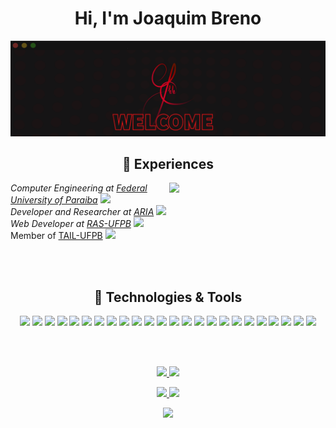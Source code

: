 <h1 align="center"> Hi, I'm Joaquim Breno </h2>
<img src="animationme(1).gif"></img>

<h2 align="center"> 🦾 Experiences </h2>
<p>
   <img align='right' width="250" src="https://media.giphy.com/media/OqLDMYGzIf1x3txUbF/giphy.gif"></img> 
   <em>Computer Engineering at
   <a href="https://www.ufpb.br/">Federal University of Paraiba</a>
   <img src="https://media.giphy.com/media/MXiBagsrVdre4FKNxr/giphy.gif" width="30">
   </br>Developer and Researcher at 
   <a href="https://aria.ci.ufpb.br/">ARIA</a>
   <img src="https://media.giphy.com/media/l41lTrvWbwuEy9U3e/giphy.gif" width="30"> 
   </br>Web Developer at 
   <a href="https://www.instagram.com/rasufpb/">RAS-UFPB</a>
   <img src="https://media.giphy.com/media/3oFzlYuazAesniYNVe/giphy.gif" width="18"> 
   </em>
   </br>Member of 
   <a href="https://github.com/TailUFPB">TAIL-UFPB</a>
   <img src="https://aria.ci.ufpb.br/wp-content/uploads/2020/08/Captura-de-Tela-2020-08-16-a%CC%80s-11.57.39.png" width="30"> 
   </em>
</p>
<br></br>
<h2 align="center"> 🔧 Technologies & Tools </h2>
<p align="center"> 
   <a><img src="https://img.shields.io/badge/OS-Linux-informational?style=flat&logo=linux&labelColor=black&logoColor=white&color=290800"></img></a>
   <a><img src="https://img.shields.io/badge/OS-Windows-informational?style=flat&logo=windows&labelColor=black&logoColor=white&color=290800"></img></a>
   <a><img src="https://img.shields.io/badge/Code-C-Language?style=flat&logo=c&labelColor=black&logoColor=white&color=290800"></img></a>
   <a><img src="https://img.shields.io/badge/Code-CPlusPlus-Language?style=flat&logo=cplusplus&labelColor=black&logoColor=white&color=290800"></img></a>
   <a><img src="https://img.shields.io/badge/Code-Python-Language?style=flat&logo=python&labelColor=black&logoColor=white&color=290800"></img></a>
   <a><img src="https://img.shields.io/badge/Code-Golang-informational?style=flat&logo=go&labelColor=black&logoColor=white&color=290800"></img></a>
   <a><img src="https://img.shields.io/badge/Code-Qt-informational?style=flat&logo=qt&labelColor=black&logoColor=white&color=290800"></img></a>
   <a><img src="https://img.shields.io/badge/Code-Arduino-informational?style=flat&logo=arduino&labelColor=black&logoColor=white&color=290800"></img></a>
   <a><img src="https://img.shields.io/badge/Code-TypeScript-informational?style=flat&logo=typescript&labelColor=black&logoColor=white&color=290800"></img></a>
   <a><img src="https://img.shields.io/badge/Code-JavaScript-informational?style=flat&logo=javascript&labelColor=black&logoColor=white&color=290800"></img></a>
   <a><img src="https://img.shields.io/badge/Code-Html-informational?style=flat&logo=html5&labelColor=black&logoColor=white&color=290800"></img></a>
   <a><img src="https://img.shields.io/badge/Code-Css-informational?style=flat&logo=css3&labelColor=black&logoColor=white&color=290800"></img></a>
   <a><img src="https://img.shields.io/badge/Code-React.js-informational?style=flat&logo=react&labelColor=black&logoColor=white&color=290800"></img></a>
   <a><img src="https://img.shields.io/badge/Code-Node.js-informational?style=flat&logo=node.js&labelColor=black&logoColor=white&color=290800"></img></a>
   <a><img src="https://img.shields.io/badge/Code-Jupyter-informational?style=flat&logo=jupyter&labelColor=black&logoColor=white&color=290800"></img></a>
   <a><img src="https://img.shields.io/badge/Code-Pandas-informational?style=flat&logo=pandas&labelColor=black&logoColor=white&color=290800"></img></a>
   <a><img src="https://img.shields.io/badge/Code-TensorFlow-informational?style=flat&logo=tensorflow&labelColor=black&logoColor=white&color=290800"></img></a>
   <a><img src="https://img.shields.io/badge/Code-Keras-informational?style=flat&logo=keras&labelColor=black&logoColor=white&color=290800"></img></a>
   <a><img src="https://img.shields.io/badge/Shell-Bash-informational?style=flat&logo=gnu-bash&labelColor=black&logoColor=white&color=290800"></img></a>
   <a><img src="https://img.shields.io/badge/Shell-PowerShell-informational?style=flat&logo=powershell&labelColor=black&logoColor=white&color=290800"></img></a>
   <a><img src="https://img.shields.io/badge/Tools-Anaconda-informational?style=flat&logo=anaconda&labelColor=black&logoColor=white&color=290800"></img></a>
   <a><img src="https://img.shields.io/badge/Tools-SQLite-informational?style=flat&logo=sqlite&labelColor=black&logoColor=white&color=290800"></img></a>
   <a><img src="https://img.shields.io/badge/Tools-PostgreSQL-informational?style=flat&logo=postgresql&labelColor=black&logoColor=white&color=290800"></img></a>
   <a><img src="https://img.shields.io/badge/Tools-Docker-informational?style=flat&logo=docker&labelColor=black&logoColor=white&color=290800"></img></a>

</p>
</p>

<br></br>

<p align="center">
<a href="https://github.com/JoaquimBreno">
  <img height="160em" src="https://github-readme-stats.vercel.app/api?username=JoaquimBreno&bg_color=30,290800,000000&title_color=fff&text_color=fff" />
  <img height="160em" src="https://github-readme-stats.vercel.app/api/top-langs/?username=JoaquimBreno&bg_color=30,290800,000000&title_color=fff&text_color=fff&layout=compact&langs_count=6" />
</a>
</p>
<p align="center">  
<a href="https://www.instagram.com/joaquimbreno_/">
  <img src="https://img.shields.io/badge/-Instagram-333333?style=flat&logo=instagram&labelColor=black&logoColor=white&color=290800" />
</a>
<a href="https://www.linkedin.com/in/joaquimbreno/">
  <img src="https://img.shields.io/badge/-Linkedin-333333?style=flat&logo=Linkedin&labelColor=black&logoColor=white&color=290800" />   
</a>
</p>
<p align="center">
<img src ="https://komarev.com/ghpvc/?username=JoaquimBreno&labelColor=black&logoColor=white&color=290800" />
</p>

<!--
**JoaquimBreno/JoaquimBreno** is a ✨ _special_ ✨ repository because its `README.md` (this file) appears on your GitHub profile.

Here are some ideas to get you started:

- 🔭 I’m currently working on ...
- 🌱 I’m currently learning ...
- 👯 I’m looking to collaborate on ...
- 🤔 I’m looking for help with ...
- 💬 Ask me about ...
- 📫 How to reach me: ...
- 😄 Pronouns: ...
- ⚡ Fun fact: ...
-->
